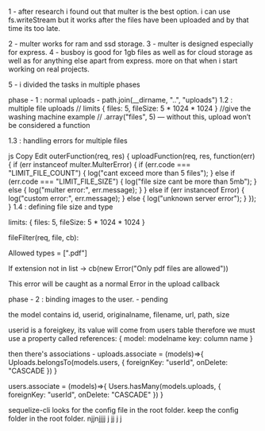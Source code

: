 1 - after research i found out that multer is the best option. i can use fs.writeStream but it works after the files have been uploaded and by that time its too late.

2 - multer works for ram and ssd storage.
3 - multer is designed especially for express.
4 - busboy is good for 1gb files as well as for cloud storage as well as for anything else apart from express. more on that when i start working on real projects.

5 - i divided the tasks in multiple phases

phase - 1 : normal uploads - path.join(__dirname, "..", "uploads")
1.2 : multiple file uploads
// limits { files: 5, fileSize: 5 * 1024 * 1024 } //give the washing machine example 
// .array("files", 5) — without this, upload won’t be considered a function

1.3 : handling errors for multiple files

js
Copy
Edit
outerFunction(req, res) {
  uploadFunction(req, res, function(err) {
    if (err instanceof multer.MulterError) {
      if (err.code === "LIMIT_FILE_COUNT") {
        log("cant exceed more than 5 files");
      } else if (err.code === "LIMIT_FILE_SIZE") {
        log("file size cant be more than 5mb");
      } else {
        log("multer error:", err.message);
      }
    } else if (err instanceof Error) {
      log("custom error:", err.message);
    } else {
      log("unknown server error");
    }
  });
}
1.4 : defining file size and type

limits: { files: 5, fileSize: 5 * 1024 * 1024 }

fileFilter(req, file, cb):

Allowed types = [".pdf"]

If extension not in list → cb(new Error("Only pdf files are allowed"))

This error will be caught as a normal Error in the upload callback

phase - 2 : binding images to the user. - pending

the model contains
id, userid, originalname, filename, url, path, size

userid is a foreigkey, its value will come from users table therefore we must use a property called
references: {
    model: modelname
    key: column name
}

then there's associations - uploads.associate = (models)=>{
  Uploads.belongsTo(models.users, {
    foreignKey: "userId",
    onDelete: "CASCADE
  })
}

users.associate = (models)=>{
  Users.hasMany(models.uploads, {
    foreignKey: "userId",
    onDelete: "CASCADE"
      })
}

sequelize-cli looks for the config file in the root folder. keep the config folder in the root folder. njjnjjjj  j jj j j 